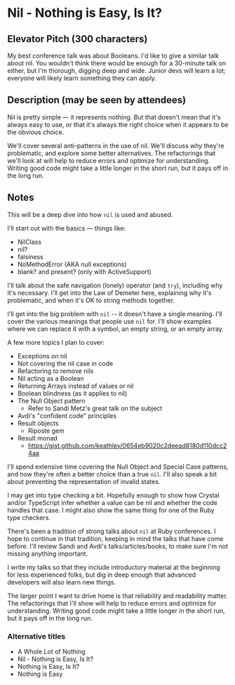 # Nil - Nothing is Easy, Is It?

## Elevator Pitch (300 characters)

My best conference talk was about Booleans.
I'd like to give a similar talk about nil.
You wouldn't think there would be enough for a 30-minute talk on either,
but I'm thorough, digging deep and wide.
Junior devs will learn a lot; everyone will likely learn something they can apply.

## Description (may be seen by attendees)

Nil is pretty simple — it represents nothing.
But that doesn't mean that it's always easy to use,
or that it's always the right choice when it appears to be the obvious choice.

We'll cover several anti-patterns in the use of nil.
We'll discuss *why* they're problematic, and explore some better alternatives.
The refactorings that we'll look at will help to reduce errors and optimize for understanding.
Writing good code might take a little longer in the short run,
but it pays off in the long run.

## Notes

This will be a deep dive into how `nil` is used and abused.

I'll start out with the basics — things like:
* NilClass
* nil?
* falsiness
* NoMethodError (AKA null exceptions)
* blank? and present? (only with ActiveSupport)

I'll talk about the safe navigation (lonely) operator (and `try`),
including why it's necessary. I'll get into the Law of Demeter here,
explaining why it's problematic, and when it's OK to string methods together.

I'll get into the big problem with `nil` -- it doesn't have a single meaning.
I'll cover the various meanings that people use `nil` for. I'll show
examples where we can replace it with a symbol, an empty string, or
an empty array.

A few more topics I plan to cover:

* Exceptions on nil
* Not covering the nil case in code
* Refactoring to remove nils
* Nil acting as a Boolean
* Returning Arrays instead of values or nil
* Boolean blindness (as it applies to nil)
* The Null Object pattern
    * Refer to Sandi Metz's great talk on the subject
* Avdi's "confident code" principles
* Result objects
    * Riposte gem
* Result monad
    * https://gist.github.com/keathley/0654eb9020c2deead8180d110dcc24aa

I'll spend extensive time covering the Null Object and Special Case patterns,
and how they're often a better choice than a true `nil`. I'll also speak a bit
about preventing the representation of invalid states.

I may get into type checking a bit.
Hopefully enough to show how Crystal and/or TypeScript infer
whether a value can be nil and whether the code handles that case.
I might also show the same thing for one of the Ruby type checkers.

There's been a tradition of strong talks about `nil` at Ruby conferences.
I hope to continue in that tradition, keeping in mind the talks that have come before.
I'll review Sandi and Avdi's talks/articles/books, to make sure I'm not
missing anything important.

I write my talks so that they include introductory material at the beginning
for less experienced folks,
but dig in deep enough that advanced developers will also learn new things.

The larger point I want to drive home is that reliability and readability matter.
The refactorings that I'll show will help to reduce errors and optimize for understanding.
Writing good code might take a little longer in the short run, but it pays off in the long run.

### Alternative titles

* A Whole Lot of Nothing
* Nil - Nothing is Easy, Is It?
* Nothing is Easy, Is It?
* Nothing is Easy




